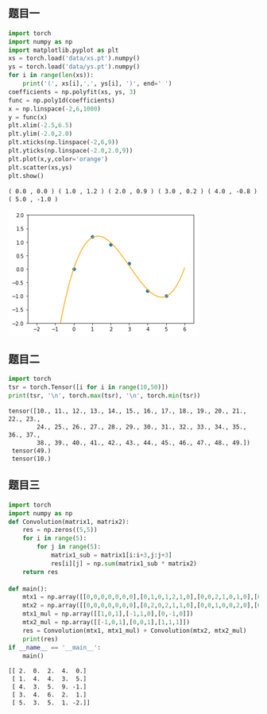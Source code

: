 ## 题目一

```python
import torch
import numpy as np
import matplotlib.pyplot as plt
xs = torch.load('data/xs.pt').numpy()
ys = torch.load('data/ys.pt').numpy()
for i in range(len(xs)):
    print('(', xs[i],',', ys[i], ')', end=' ')
coefficients = np.polyfit(xs, ys, 3)
func = np.poly1d(coefficients)
x = np.linspace(-2,6,1000)
y = func(x)
plt.xlim(-2.5,6.5)
plt.ylim(-2.0,2.0)
plt.xticks(np.linspace(-2,6,9))
plt.yticks(np.linspace(-2.0,2.0,9))
plt.plot(x,y,color='orange')
plt.scatter(xs,ys)
plt.show()
```

    ( 0.0 , 0.0 ) ( 1.0 , 1.2 ) ( 2.0 , 0.9 ) ( 3.0 , 0.2 ) ( 4.0 , -0.8 ) ( 5.0 , -1.0 ) 


![png](output_0_1.png)

## 题目二

```python
import torch
tsr = torch.Tensor([i for i in range(10,50)])
print(tsr, '\n', torch.max(tsr), '\n', torch.min(tsr))
```

    tensor([10., 11., 12., 13., 14., 15., 16., 17., 18., 19., 20., 21., 22., 23.,
            24., 25., 26., 27., 28., 29., 30., 31., 32., 33., 34., 35., 36., 37.,
            38., 39., 40., 41., 42., 43., 44., 45., 46., 47., 48., 49.]) 
     tensor(49.) 
     tensor(10.)

## 题目三

```python
import torch
import numpy as np
def Convolution(matrix1, matrix2):
    res = np.zeros((5,5))
    for i in range(5):
        for j in range(5):
            matrix1_sub = matrix1[i:i+3,j:j+3]
            res[i][j] = np.sum(matrix1_sub * matrix2)
    return res

def main():
    mtx1 = np.array([[0,0,0,0,0,0,0],[0,1,0,1,2,1,0],[0,0,2,1,0,1,0],[0,1,1,0,2,0,0],[0,2,2,1,1,0,0],[0,2,0,1,2,0,0],[0,0,0,0,0,0,0]])
    mtx2 = np.array([[0,0,0,0,0,0,0],[0,2,0,2,1,1,0],[0,0,1,0,0,2,0],[0,1,0,0,2,1,0],[0,1,1,2,1,0,0],[0,1,0,1,1,1,0],[0,0,0,0,0,0,0]])
    mtx1_mul = np.array([[1,0,1],[-1,1,0],[0,-1,0]])
    mtx2_mul = np.array([[-1,0,1],[0,0,1],[1,1,1]])
    res = Convolution(mtx1, mtx1_mul) + Convolution(mtx2, mtx2_mul)
    print(res)
if __name__ == '__main__':
    main()
```

    [[ 2.  0.  2.  4.  0.]
     [ 1.  4.  4.  3.  5.]
     [ 4.  3.  5.  9. -1.]
     [ 3.  4.  6.  2.  1.]
     [ 5.  3.  5.  1. -2.]]



